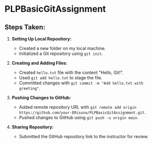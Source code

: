 # PLPBasicGitAssignment

## Steps Taken:

1. **Setting Up Local Repository:**
   - Created a new folder on my local machine.
   - Initialized a Git repository using `git init`.

2. **Creating and Adding Files:**
   - Created `hello.txt` file with the content "Hello, Git!".
   - Used `git add hello.txt` to stage the file.
   - Committed changes with `git commit -m "Add hello.txt with greeting"`.

3. **Pushing Changes to GitHub:**
   - Added remote repository URL with `git remote add origin https://github.com/your-ERisuna/PLPBasicGitAssignment.git`.
   - Pushed changes to GitHub using `git push -u origin main`.

4. **Sharing Repository:**
   - Submitted the GitHub repository link to the instructor for review.
